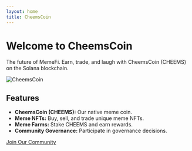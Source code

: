 ```yaml
---
layout: home
title: CheemsCoin
---
```


# Welcome to CheemsCoin

The future of MemeFi. Earn, trade, and laugh with CheemsCoin (CHEEMS) on the Solana blockchain.

![CheemsCoin](path_to_your_logo_image)

## Features

- **CheemsCoin (CHEEMS):** Our native meme coin.
- **Meme NFTs:** Buy, sell, and trade unique meme NFTs.
- **Meme Farms:** Stake CHEEMS and earn rewards.
- **Community Governance:** Participate in governance decisions.

[Join Our Community](link_to_discord_or_telegram)
